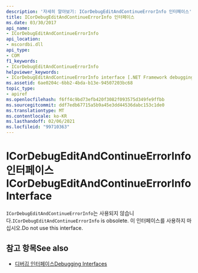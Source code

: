 ```yaml
---
description: '자세히 알아보기: ICorDebugEditAndContinueErrorInfo 인터페이스'
title: ICorDebugEditAndContinueErrorInfo 인터페이스
ms.date: 03/30/2017
api_name:
- ICorDebugEditAndContinueErrorInfo
api_location:
- mscordbi.dll
api_type:
- COM
f1_keywords:
- ICorDebugEditAndContinueErrorInfo
helpviewer_keywords:
- ICorDebugEditAndContinueErrorInfo interface [.NET Framework debugging]
ms.assetid: 6ae0204c-6bb2-4bda-b13e-94507203bc68
topic_type:
- apiref
ms.openlocfilehash: f6ff4c9bd73efb420f3082f093575d349fe9ffbb
ms.sourcegitcommit: ddf7edb67715a5b9a45e3dd44536dabc153c1de0
ms.translationtype: MT
ms.contentlocale: ko-KR
ms.lasthandoff: 02/06/2021
ms.locfileid: "99710363"
---
```

# <a name="icordebugeditandcontinueerrorinfo-interface"></a><span data-ttu-id="4f6f3-103">ICorDebugEditAndContinueErrorInfo 인터페이스</span><span class="sxs-lookup"><span data-stu-id="4f6f3-103">ICorDebugEditAndContinueErrorInfo Interface</span></span>

<span data-ttu-id="4f6f3-104">`ICorDebugEditAndContinueErrorInfo`는 사용되지 않습니다.</span><span class="sxs-lookup"><span data-stu-id="4f6f3-104">`ICorDebugEditAndContinueErrorInfo` is obsolete.</span></span> <span data-ttu-id="4f6f3-105">이 인터페이스를 사용하지 마십시오.</span><span class="sxs-lookup"><span data-stu-id="4f6f3-105">Do not use this interface.</span></span>  
  
## <a name="see-also"></a><span data-ttu-id="4f6f3-106">참고 항목</span><span class="sxs-lookup"><span data-stu-id="4f6f3-106">See also</span></span>

- [<span data-ttu-id="4f6f3-107">디버깅 인터페이스</span><span class="sxs-lookup"><span data-stu-id="4f6f3-107">Debugging Interfaces</span></span>](debugging-interfaces.md)
